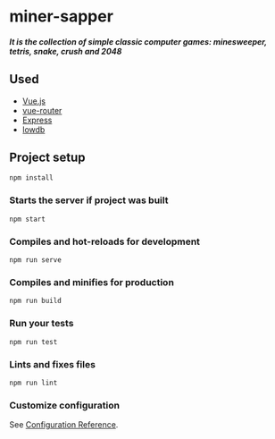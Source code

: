 # miner-sapper

##### It is the collection of simple classic computer games: minesweeper, tetris, snake, crush and 2048

## Used

* [Vue.js](https://vuejs.org/)
* [vue-router](https://router.vuejs.org/)
* [Express](https://expressjs.com/)
* [lowdb](https://github.com/typicode/lowdb)

## Project setup
```
npm install
```

### Starts the server if project was built
```
npm start
```

### Compiles and hot-reloads for development
```
npm run serve
```

### Compiles and minifies for production
```
npm run build
```

### Run your tests
```
npm run test
```

### Lints and fixes files
```
npm run lint
```

### Customize configuration
See [Configuration Reference](https://cli.vuejs.org/config/).
